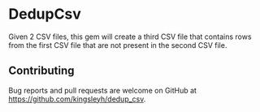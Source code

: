 # DedupCsv

Given 2 CSV files, this gem will create a third CSV file that contains rows from the first CSV file that are not present in the second CSV file.

## Contributing

Bug reports and pull requests are welcome on GitHub at https://github.com/kingsleyh/dedup_csv.
